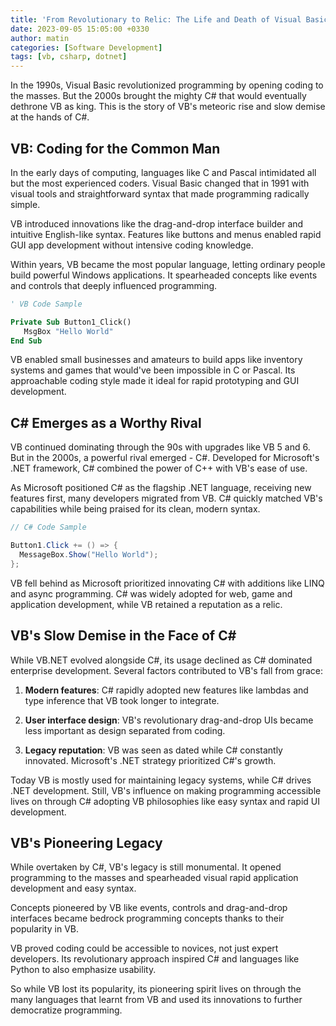 ```yaml
---
title: 'From Revolutionary to Relic: The Life and Death of Visual Basic'
date: 2023-09-05 15:05:00 +0330
author: matin
categories: [Software Development]
tags: [vb, csharp, dotnet]
---
```


In the 1990s, Visual Basic revolutionized programming by opening coding to the masses. But the 2000s brought the mighty C# that would eventually dethrone VB as king. This is the story of VB's meteoric rise and slow demise at the hands of C#.

## VB: Coding for the Common Man

In the early days of computing, languages like C and Pascal intimidated all but the most experienced coders. Visual Basic changed that in 1991 with visual tools and straightforward syntax that made programming radically simple.

VB introduced innovations like the drag-and-drop interface builder and intuitive English-like syntax. Features like buttons and menus enabled rapid GUI app development without intensive coding knowledge. 

Within years, VB became the most popular language, letting ordinary people build powerful Windows applications. It spearheaded concepts like events and controls that deeply influenced programming.

```vb
' VB Code Sample

Private Sub Button1_Click()
   MsgBox "Hello World"
End Sub 
```

VB enabled small businesses and amateurs to build apps like inventory systems and games that would've been impossible in C or Pascal. Its approachable coding style made it ideal for rapid prototyping and GUI development.

## C# Emerges as a Worthy Rival

VB continued dominating through the 90s with upgrades like VB 5 and 6. But in the 2000s, a powerful rival emerged - C#. Developed for Microsoft's .NET framework, C# combined the power of C++ with VB's ease of use.

As Microsoft positioned C# as the flagship .NET language, receiving new features first, many developers migrated from VB. C# quickly matched VB's capabilities while being praised for its clean, modern syntax.

```csharp
// C# Code Sample

Button1.Click += () => {
  MessageBox.Show("Hello World");
};
```

VB fell behind as Microsoft prioritized innovating C# with additions like LINQ and async programming. C# was widely adopted for web, game and application development, while VB retained a reputation as a relic.

## VB's Slow Demise in the Face of C#

While VB.NET evolved alongside C#, its usage declined as C# dominated enterprise development. Several factors contributed to VB's fall from grace:

1. **Modern features**: C# rapidly adopted new features like lambdas and type inference that VB took longer to integrate.

2. **User interface design**: VB's revolutionary drag-and-drop UIs became less important as design separated from coding.

3. **Legacy reputation**: VB was seen as dated while C# constantly innovated. Microsoft's .NET strategy prioritized C#'s growth.

Today VB is mostly used for maintaining legacy systems, while C# drives .NET development. Still, VB's influence on making programming accessible lives on through C# adopting VB philosophies like easy syntax and rapid UI development. 

## VB's Pioneering Legacy

While overtaken by C#, VB's legacy is still monumental. It opened programming to the masses and spearheaded visual rapid application development and easy syntax.

Concepts pioneered by VB like events, controls and drag-and-drop interfaces became bedrock programming concepts thanks to their popularity in VB. 

VB proved coding could be accessible to novices, not just expert developers. Its revolutionary approach inspired C# and languages like Python to also emphasize usability.

So while VB lost its popularity, its pioneering spirit lives on through the many languages that learnt from VB and used its innovations to further democratize programming.